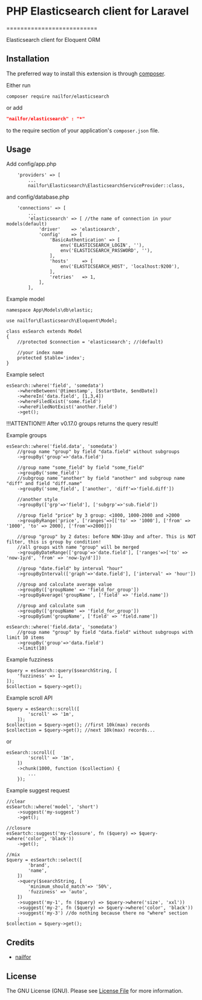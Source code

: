# PHP Elasticsearch client for Laravel
==========================

Elasticsearch client for Eloquent ORM

Installation
------------
The preferred way to install this extension is through [composer](http://getcomposer.org/download/).

Either run

```
composer require nailfor/elasticsearch
```
or add

```json
"nailfor/elasticsearch" : "*"
```
to the require section of your application's `composer.json` file.

Usage
-----

Add config/app.php

```
    'providers' => [
        ...
        nailfor\Elasticsearch\ElasticsearchServiceProvider::class,

```
and config/database.php
```
    'connections' => [
        ...
        'elasticsearch' => [ //the name of connection in your models(default)
            'driver'    => 'elasticearch',
            'config'    => [
                'BasicAuthentication' => [
                    env('ELASTICSEARCH_LOGIN', ''),
                    env('ELASTICSEARCH_PASSWORD', ''),
                ],
                'hosts'     => [
                    env('ELASTICSEARCH_HOST', 'localhost:9200'),
                ],
                'retries'   => 1,
            ],
        ],

```

Example model
```
namespace App\Models\db\elastic;

use nailfor\Elasticsearch\Eloquent\Model;

class esSearch extends Model
{
    //protected $connection = 'elasticsearch'; //(default)

    //your index name
    protected $table='index';
}
```

Example select
```
esSearch::where('field', 'somedata')
    ->whereBetween('@timestamp', [$startDate, $endDate])
    ->whereIn('data.field', [1,3,4])
    ->whereFiledExist('some.field')
    ->whereFiledNotExist('another.field')
    ->get();
```

!!!ATTENTION!!!
After v0.17.0 groups returns the query result!

Example groups
```
esSearch::where('field.data', 'somedata')
    //group name "group" by field "data.field" without subgroups
    ->groupBy('group'=>'data.field') 

    //group name "some_field" by field "some_field"
    ->groupBy('some_field') 
    //subgroup name "another" by field "another" and subgroup name "diff" and field "diff.name"
    ->groupBy('some_field', ['another', 'diff'=>'field.diff']) 

    //another style
    ->groupBy(['grp'=>'field'], ['subgrp'=>'sub.field'])

    //group field "price" by 3 group: <1000, 1000-2000 and >2000
    ->groupByRange('price', ['ranges'=>[['to' => '1000'], ['from' => '1000', 'to' => 2000], ['from'=>2000]])

    //group "group" by 2 dates: before NOW-1Day and after. This is NOT filter, this is group by condition!
    //all groups with name "group" will be merged
    ->groupByDateRange(['group'=>'date.field'], ['ranges'=>['to' => 'now-1y/d', 'from' => 'now-1y/d']])

    //group "date.field" by interval "hour"
    ->groupByInterval(['graph'=>'date.field'], ['interval' => 'hour'])

    //group and calculate average value
    ->groupBy(['groupName' => 'field_for_group']) 
    ->groupByAverage('groupName', ['field' => 'field.name'])

    //group and calculate sum
    ->groupBy(['groupName' => 'field_for_group']) 
    ->groupBySum('groupName', ['field' => 'field.name'])

esSearch::where('field.data', 'somedata')
    //group name "group" by field "data.field" without subgroups with limit 10 items
    ->groupBy('group'=>'data.field')
    ->limit(10)

```


Example fuzziness
```
$query = esSearch::query($searchString, [
    'fuzziness' => 1,
]);
$collection = $query->get();
```

Example scroll API
```
$query = esSearch::scroll([
        'scroll' => '1m',
    ]);
$collection = $query->get(); //first 10k(max) records
$collection = $query->get(); //next 10k(max) records...
```
or
```
esSearch::scroll([
        'scroll' => '1m',
    ])
    ->chunk(1000, function ($collection) {
        ...
    });
```

Example suggest request
```
//clear
esSeartch::where('model', 'short')
    ->suggest('my-suggest')
    ->get();

//closure
esSeartch::suggest('my-clossure', fn ($query) => $query->where('color', 'black'))
    ->get();

//mix
$query = esSeartch::select([
        'brand',
        'name',
    ])
    ->query($searchString, [
        'minimum_should_match'=> '50%',
        'fuzziness' => 'auto',
    ])
    ->suggest('my-1', fn ($query) => $query->where('size', 'xxl'))
    ->suggest('my-2', fn ($query) => $query->where('color', 'black'))
    ->suggest('my-3') //do nothing because there no "where" section
    ;
$collection = $query->get();
```


Credits
-------

- [nailfor](https://github.com/nailfor)

License
-------

The GNU License (GNU). Please see [License File](LICENSE.md) for more information.
